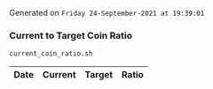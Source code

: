 Generated on `Friday 24-September-2021 at 19:39:01`

### Current to Target Coin Ratio
`current_coin_ratio.sh`

Date|Current|Target|Ratio
---|---|---|---
